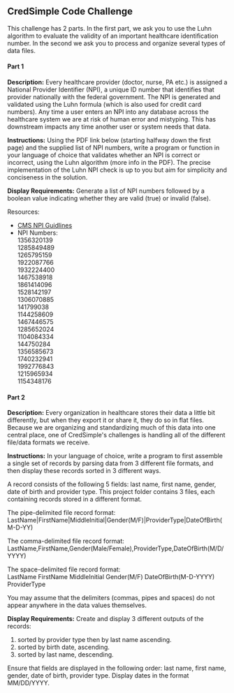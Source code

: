 <h2>CredSimple Code Challenge</h2>

This challenge has 2 parts. In the first part, we ask you to use the Luhn algorithm to evaluate the validity of an important healthcare identification number. In the second we ask you to process and organize several types of data files.

#### Part 1 

**Description:** Every healthcare provider (doctor, nurse, PA etc.) is assigned a National Provider Identifier (NPI), a unique ID number that identifies that provider nationally with the federal government. The NPI is generated and validated using the Luhn formula (which is also used for credit card numbers). Any time a user enters an NPI into any database across the healthcare system we are at risk of human error and mistyping. This has downstream impacts any time another user or system needs that data.

**Instructions:** Using the PDF link below (starting halfway down the first page) and the supplied list of NPI numbers, write a program or function in your language of choice that validates whether an NPI is correct or incorrect, using the Luhn algorithm (more info in the PDF). The precise implementation of the Luhn NPI check is up to you but aim for simplicity and conciseness in the solution.

**Display Requirements:** Generate a list of NPI numbers followed by a boolean value indicating whether they are valid (true) or invalid (false).

Resources: 
+ [CMS NPI Guidlines](https://www.cms.gov/Regulations-and-Guidance/HIPAA-Administrative-Simplification/NationalProvIdentStand/downloads/npicheckdigit.pdf)
+ NPI Numbers:<br>
1356320139<br>
1285849489<br>
1265795159<br>
1922087766<br>
1932224400<br>
1467538918<br>
1861414096<br>
1528142197<br>
1306070885<br>
141799038<br>
1144258609<br>
1467446575<br>
1285652024<br>
1104084334<br>
144750284<br>
1356585673<br>
1740232941<br>
1992776843<br>
1215965934<br>
1154348176


#### Part 2

**Description:** Every organization in healthcare stores their data a little bit differently, but when they export it or share it, they do so in flat files. Because we are organizing and standardizing much of this data into one central place, one of CredSimple's challenges is handling all of the different file/data formats we receive.

**Instructions:** In your language of choice, write a program to first assemble a single set of records by parsing data from 3 different file formats, and then display these records sorted in 3 different ways.

A record consists of the following 5 fields: last name, first name, gender, date of birth and provider type. This project folder contains 3 files, each containing records stored in a different format.

The pipe-delimited file record format:<br>
LastName|FirstName|MiddleInitial|Gender(M/F)|ProviderType|DateOfBirth(M-D-YY)

The comma-delimited file record format:<br>
LastName,FirstName,Gender(Male/Female),ProviderType,DateOfBirth(M/D/YYYY)

The space-delimited file record format:<br>
LastName FirstName MiddleInitial Gender(M/F) DateOfBirth(M-D-YYYY) ProviderType

You may assume that the delimiters (commas, pipes and spaces) do not appear anywhere in the data values themselves.

**Display Requirements:** Create and display 3 different outputs of the records:

1. sorted by provider type then by last name ascending.<br>
2. sorted by birth date, ascending.<br>
3. sorted by last name, descending.<br>

Ensure that fields are displayed in the following order: last name, first name, gender, date of birth, provider type.
Display dates in the format MM/DD/YYYY.